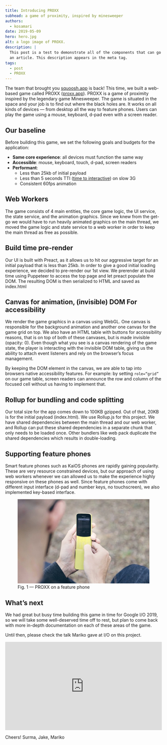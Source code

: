 ```yaml
---
title: Introducing PROXX
subhead: a game of proximity, inspired by minesweeper
authors:
  - kosamari
date: 2019-05-09
hero: hero.jpg
alt: a logo image of PROXX.
description: |
  This post is a test to demonstrate all of the components that can go into
  an article. This description appears in the meta tag.
tags:
  - post
  - PROXX
---
```


The team that brought you [squoosh.app](https://squoosh.app) is back! This time, we built a web-based game called PROXX ([proxx.app](https://proxx.app)). PROXX is a game of proximity inspired by the legendary game Minesweeper. The game is situated in the space and your job is to find out where the black holes are. It works on all kinds of devices — from desktop all the way to feature phones. Users can play the game using a mouse, keyboard, d-pad even with a screen reader. 

## Our baseline

Before building this game, we set the following goals and budgets for the application:

- **Same core experience**: all devices must function the same way
- **Accessible**: mouse, keyboard, touch, d-pad, screen readers
- **Performant**:
  - Less than 25kb of initial payload
  - Less than 5 seconds TTI ([time to interactive](https://web.dev/interactive)) on slow 3G
  - Consistent 60fps animation

## Web Workers

The game consists of 4 main entities, the core game logic, the UI service, the state service, and the animation graphics. Since we knew from the get-go we would have to run heavily animated graphics on the main thread, we moved the game logic and state service to a web worker in order to keep the main thread as free as possible. 

## Build time pre-render

Our UI is built with Preact, as it allows us to hit our aggressive target for an initial payload that is less than 25kb. In order to give a good initial loading experience, we decided to pre-render our 1st view. We prerender at build time using Puppeteer to access the top page and let preact populate the DOM. The resulting DOM is then serialized to HTML and saved as index.html

## Canvas for animation, (invisible) DOM For accessibility

We render the game graphics in a canvas using WebGL. One canvas is responsible for the background animation and another one canvas for the game grid on top. We also have an HTML table with buttons for accessibility reasons, that is on top of both of these canvases, but is made invisible (opacity: 0). Even though what you see is a canvas rendering of the game state, the player is interacting with the invisible DOM table, giving us the ability to attach event listeners and rely on the browser’s focus management. 

By keeping the DOM element in the canvas, we are able to tap into browsers native accessibility features. For example: by setting `role=“grid”` on our game table, screen readers can announce the row and column of the focused cell without us having to implement that.

## Rollup for bundling and code splitting

Our total size for the app comes down to 100KB gzipped. Out of that, 20KB is for the initial payload (index.html). We use Rollup.js for this project. We have shared dependencies between the main thread and our web worker, and Rollup can put these shared dependencies in a separate chunk that only needs to be loaded once. Other bundlers like web pack duplicate the shared dependencies which results in double-loading.

## Supporting feature phones 

Smart feature phones such as KaiOS phones are rapidly gaining popularity. These are very resource constrained devices, but our approach of using web workers whenever we can allowed us to make the experience highly responsive on these phones as well. Since feature phones come with different input interface (d-pad and number keys, no touchscreen), we also implemented key-based interface.

<figure class="w-figure w-figure--fullbleed">
  <img class="w-screenshot" src="featurephone.jpg"
       alt="A man playing PROXX on a yellow feature phone" class="screenshot">
  <figcaption class="w-figcaption w-figcaption--fullbleed">
    Fig. 1 — PROXX on a feature phone
  </figcaption>
</figure>

## What’s next

We had great but busy time building this game in time for Google I/O 2019, so we will take some well-deserved time off to rest, but plan to come back with more in-depth documentation on each of these areas of the game. 

Until then, please check the talk Mariko gave at I/O on this project.

<div style="width:100%; padding-top: 56.25%; position: relative;">
  <iframe style="width:100%; height: 100%;position: absolute; top: 50%; left: 50%; transform: translate(-50%,-50%);" src="https://www.youtube.com/embed/w8P5HLxcIO4" frameborder="0" allow="accelerometer; autoplay; encrypted-media; gyroscope; picture-in-picture" allowfullscreen></iframe>
</div>

Cheers! Surma, Jake, Mariko 
